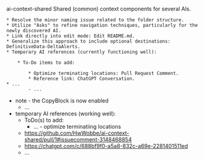 ai-context-shared
Shared (common) context components for several AIs.

	* Resolve the minor naming issue related to the folder structure.
	* Utilize "Asks" to refine navigation techniques, particularly for the newly discovered AI.
	* Link directly into edit mode: Edit README.md.
	* Generalize this approach to include optional destinations: DefinitiveData-DeltaAlerts.
	* Temporary AI references (currently functioning well):

		* To-Do items to add:

			* Optimize terminating locations: Pull Request Comment.
			* Reference link: ChatGPT Conversation.
	* ...
            - ...
- note - the CopyBlock is now enabled
  - ...
- temporary AI references (working well):
  - ToDo(s) to add:
    - ... - optimize terminatiing locations
  - https://github.com/HwWobbe/ai-context-shared/pull/1#issuecomment-3148468854
  - https://chatgpt.com/c/688bf9f0-a5a8-832c-a69e-2281401511ed
  - ...
